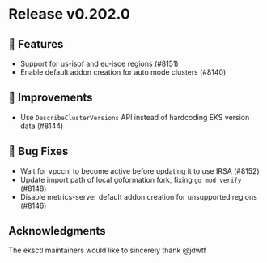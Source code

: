 # Release v0.202.0

## 🚀 Features

- Support for us-isof and eu-isoe regions (#8151)
- Enable default addon creation for auto mode clusters (#8140)

## 🎯 Improvements

- Use `DescribeClusterVersions` API instead of hardcoding EKS version data (#8144)

## 🐛 Bug Fixes

- Wait for vpccni to become active before updating it to use IRSA (#8152)
- Update import path of local goformation fork, fixing `go mod verify` (#8148)
- Disable metrics-server default addon creation for unsupported regions (#8146)

## Acknowledgments

The eksctl maintainers would like to sincerely thank @jdwtf
